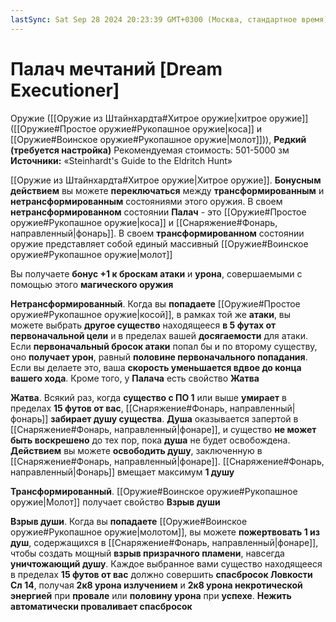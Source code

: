 ```yaml
---
lastSync: Sat Sep 28 2024 20:23:39 GMT+0300 (Москва, стандартное время)
---
```

# Палач мечтаний [Dream Executioner]

Оружие ([[Оружие из Штайнхардта#Хитрое оружие|хитрое оружие]] ([[Оружие#Простое оружие#Рукопашное оружие|коса]] и [[Оружие#Воинское оружие#Рукопашное оружие|молот]])), **Редкий (требуется настройка)**
Рекомендуемая стоимость: 501-5000 зм
**Источники:** «Steinhardt's Guide to the Eldritch Hunt»

[[Оружие из Штайнхардта#Хитрое оружие|Хитрое оружие]]. **Бонусным действием** вы можете **переключаться** между **трансформированным** и **нетрансформированным** состояниями этого оружия. В своем **нетрансформированном** состоянии **Палач** - это [[Оружие#Простое оружие#Рукопашное оружие|коса]] и [[Снаряжение#Фонарь, направленный|фонарь]]. В своем **трансформированном** состоянии оружие представляет собой единый массивный [[Оружие#Воинское оружие#Рукопашное оружие|молот]]

Вы получаете **бонус +1 к броскам атаки** и **урона**, совершаемыми с помощью этого **магического оружия**

**Нетрансформированный**. Когда вы **попадаете** [[Оружие#Простое оружие#Рукопашное оружие|косой]], в рамках той же **атаки**, вы можете выбрать **другое существо** находящееся **в 5 футах от первоначальной цели** и в пределах вашей **досягаемости** для атаки. Если **первоначальный бросок атаки** попал бы и по второму существу, оно **получает урон**, равный **половине первоначального попадания**. Если вы делаете это, ваша **скорость уменьшается вдвое до конца вашего хода**. Кроме того, у **Палача** есть свойство **Жатва**

**Жатва**. Всякий раз, когда **существо с ПО 1** или выше **умирает** в пределах **15 футов от вас**, [[Снаряжение#Фонарь, направленный|фонарь]] **забирает душу существа**. **Душа** оказывается запертой в [[Снаряжение#Фонарь, направленный|фонаре]], и существо **не может быть воскрешено** до тех пор, пока **душа** не будет освобождена. **Действием** вы можете **освободить душу**, заключенную в [[Снаряжение#Фонарь, направленный|фонаре]]. [[Снаряжение#Фонарь, направленный|Фонарь]] вмещает максимум **1 душу**

**Трансформированный**. [[Оружие#Воинское оружие#Рукопашное оружие|Молот]] получает свойство **Взрыв души**

**Взрыв души**. Когда вы **попадаете** [[Оружие#Воинское оружие#Рукопашное оружие|молотом]], вы можете **пожертвовать 1 из душ**, содержащихся в [[Снаряжение#Фонарь, направленный|фонаре]], чтобы создать мощный **взрыв призрачного пламени**, навсегда **уничтожающий душу**. Каждое выбранное вами существо находящееся в пределах **15 футов от вас** должно совершить **спасбросок Ловкости Сл 14**, получая **2к8 урона излучением** и **2к8 урона некротической энергией** при **провале** или **половину урона** при **успехе**. **Нежить автоматически проваливает спасбросок**